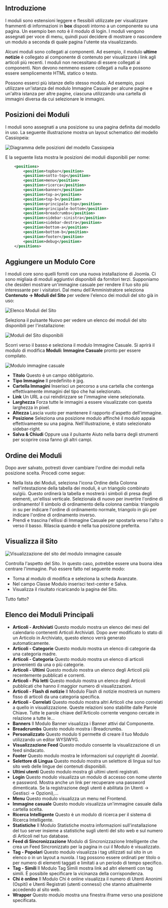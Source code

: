 <!-- Filename: J4.x:Site_Modules / Display title: Moduli del Sito -->

## Introduzione

I moduli sono estensioni leggere e flessibili utilizzate per visualizzare frammenti di informazioni in **box** disposti intorno a un componente su una pagina. Un esempio ben noto è il modulo di login. I moduli vengono assegnati per voce di menu, quindi puoi decidere di mostrare o nascondere un modulo a seconda di quale pagina l'utente sta visualizzando.

Alcuni moduli sono collegati ai componenti. Ad esempio, il modulo **ultime notizie** è collegato al componente di contenuto per visualizzare i link agli articoli più recenti. I moduli non necessitano di essere collegati ai componenti. Non devono nemmeno essere collegati a nulla e possono essere semplicemente HTML statico o testo.

Possono esserci più istanze dello stesso modulo. Ad esempio, puoi utilizzare un'istanza del modulo Immagine Casuale per alcune pagine e un'altra istanza per altre pagine, ciascuna utilizzando una cartella di immagini diversa da cui selezionare le immagini.

## Posizioni dei Moduli

I moduli sono assegnati a una posizione su una pagina definita dal modello in uso. La seguente illustrazione mostra un layout schematico del modello Cassiopeia:

![Diagramma delle posizioni del modello Cassiopeia](../../../en/images/modules/cassiopeia-template-positions.png)

E la seguente lista mostra le posizioni dei moduli disponibili per nome:

```xml
	<positions>
		<position>topbar</position>
		<position>sotto-top</position>
		<position>menu</position>
		<position>ricerca</position>
		<position>banner</position>
		<position>top-a</position>
		<position>top-b</position>
		<position>principale-top</position>
		<position>principale-bottom</position>
		<position>breadcrumbs</position>
		<position>sidebar-sinistra</position>
		<position>sidebar-destra</position>
		<position>bottom-a</position>
		<position>bottom-b</position>
		<position>footer</position>
		<position>debug</position>
	</positions>
```

## Aggiungere un Modulo Core

I moduli core sono quelli forniti con una nuova installazione di Joomla. Ci sono migliaia di moduli aggiuntivi disponibili da fornitori terzi. Supponiamo che desideri mostrare un'immagine casuale per rendere il tuo sito più interessante per i visitatori. Dal menu dell'Amministratore seleziona **Contenuto → Moduli del Sito** per vedere l'elenco dei moduli del sito già in uso:

![Elenco Moduli del Sito](../../../en/images/modules/cassiopeia-modules-list.png)

Seleziona il pulsante Nuovo per vedere un elenco dei moduli del sito disponibili per l'installazione:

![Moduli del Sito disponibili](../../../en/images/modules/cassiopeia-modules-available.png)

Scorri verso il basso e seleziona il modulo Immagine Casuale. Si aprirà il modulo di modifica **Moduli: Immagine Casuale** pronto per essere compilato.

![Modulo immagine casuale](../../../en/images/modules/cassiopeia-module-random-image.png)

- **Titolo** Questo è un campo obbligatorio. 
- **Tipo Immagine** Il predefinito è jpg.
- **Cartella Immagini** Inserisci un percorso a una cartella che contenga effettivamente immagini del tipo che hai selezionato.
- **Link** Un URL a cui reindirizzare se l'immagine viene selezionata.
- **Larghezza** Forza tutte le immagini a essere visualizzate con questa larghezza in pixel.
- **Altezza** Lascia vuoto per mantenere il rapporto d'aspetto dell'immagine.
- **Posizione** Seleziona una posizione modulo affinché il modulo appaia effettivamente su una pagina. Nell'illustrazione, è stato selezionato sidebar-right.
- **Salva & Chiudi** Oppure usa il pulsante Aiuto nella barra degli strumenti per scoprire cosa fanno gli altri campi.

## Ordine dei Moduli

Dopo aver salvato, potresti dover cambiare l'ordine dei moduli nella posizione scelta. Procedi come segue:

- Nella lista dei Moduli, seleziona l'icona Ordine della Colonna nell'intestazione della tabella dei moduli, è un triangolo combinato su/giù. Questo ordinerà la tabella e mostrerà i simboli di presa degli elementi, un'ellissi verticale. Selezionala di nuovo per invertire l'ordine di ordinamento! Il simbolo di ordinamento della colonna cambia: triangolo in su per indicare l'ordine di ordinamento normale, triangolo in giù per indicare l'ordine di ordinamento inverso.
- Prendi e trascina l'ellissi di Immagine Casuale per spostarla verso l'alto o verso il basso. Rilascia quando è nella tua posizione preferita.

## Visualizza il Sito

![Visualizzazione del sito del modulo immagine casuale](../../../en/images/modules/cassiopeia-module-random-image-site.png)

Controlla l'aspetto del Sito. In questo caso, potrebbe essere una buona idea centrare l'immagine. Può essere fatto nel seguente modo:

- Torna al modulo di modifica e seleziona la scheda Avanzate.
- Nel campo Classe Modulo inserisci text-center e Salva.
- Visualizza il risultato ricaricando la pagina del Sito.

Tutto fatto?

## Elenco dei Moduli Principali

- **Articoli - Archiviati** Questo modulo mostra un elenco dei mesi del calendario contenenti Articoli Archiviati. Dopo aver modificato lo stato di un Articolo in Archiviato, questo elenco verrà generato automaticamente.
- **Articoli - Categorie** Questo modulo mostra un elenco di categorie da una categoria madre.
- **Articoli - Categoria** Questo modulo mostra un elenco di articoli provenienti da una o più categorie.
- **Articoli - Ultimi** Questo modulo mostra un elenco degli Articoli più recentemente pubblicati e correnti.
- **Articoli - Più letti** Questo modulo mostra un elenco degli Articoli pubblicati che hanno il maggior numero di visualizzazioni.
- **Articoli - Flash di notizie** Il Modulo Flash di notizie mostrerà un numero fisso di articoli da una categoria specifica.
- **Articoli - Correlati** Questo modulo mostra altri Articoli che sono correlati a quello in visualizzazione. Queste relazioni sono stabilite dalle Parole Chiave. Tutte le parole chiave dell'Articolo corrente vengono cercate in relazione a tutte le...
- **Banners** Il Modulo Banner visualizza i Banner attivi dal Componente.
- **Breadcrumbs** Questo modulo mostra i Breadcrumbs.
- **Personalizzato** Questo modulo ti permette di creare il tuo Modulo utilizzando un editor WYSIWYG.
- **Visualizzazione Feed** Questo modulo consente la visualizzazione di un feed sindacato.
- **Footer** Questo modulo mostra le informazioni sul copyright di Joomla!.
- **Selettore di Lingua** Questo modulo mostra un selettore di lingua sul tuo sito web delle lingue dei contenuti disponibili.
- **Ultimi utenti** Questo modulo mostra gli ultimi utenti registrati.
- **Login** Questo modulo visualizza un modulo di accesso con nome utente e password. Mostra anche un link per recuperare una password dimenticata. Se la registrazione degli utenti è abilitata (in Utenti → Gestisci → Opzioni),...
- **Menu** Questo modulo visualizza un menu nel Frontend.
- **Immagine casuale** Questo modulo visualizza un'immagine casuale dalla cartella scelta.
- **Ricerca Intelligente** Questo è un modulo di ricerca per il sistema di Ricerca Intelligente.
- **Statistiche** Il Modulo Statistiche mostra informazioni sull'installazione del tuo server insieme a statistiche sugli utenti del sito web e sul numero di Articoli nel tuo database.
- **Feed di Sincronizzazione** Modulo di Sincronizzazione Intelligente che crea un Feed Sincronizzato per la pagina in cui il Modulo è visualizzato.
- **Tag - Popolari** Questo modulo visualizza i tag utilizzati sul sito in un elenco o in un layout a nuvola. I tag possono essere ordinati per titolo o per numero di elementi taggati e limitati a un periodo di tempo specifico.
- **Tag - Simili** Il Modulo Tag Simili mostra link ad altri elementi con tag simili. È possibile specificare la vicinanza della corrispondenza.
- **Chi è online** Il Modulo Chi è online visualizza il numero di Utenti Anonimi (Ospiti) e Utenti Registrati (utenti connessi) che stanno attualmente accedendo al sito web.
- **Wrapper** Questo modulo mostra una finestra iframe verso una posizione specificata.

